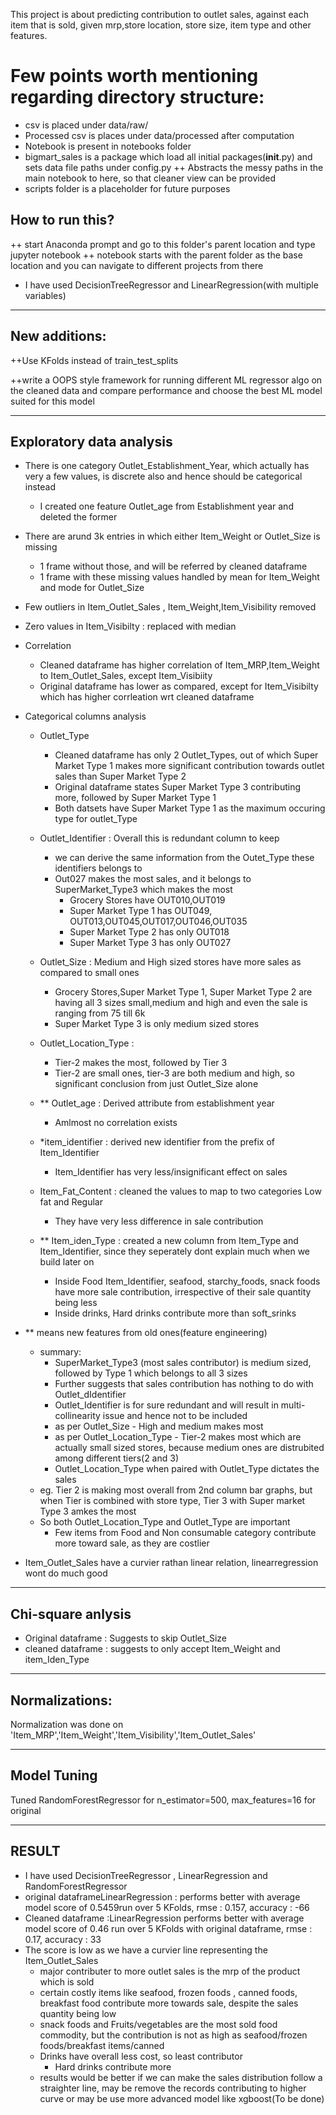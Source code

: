 This project is about predicting contribution to outlet sales, against each item that is sold, given mrp,store location, store size, item type and other features.

# Few points worth mentioning regarding directory structure:
- csv is placed under data/raw/
- Processed csv is places under data/processed after computation
- Notebook is present in notebooks folder
- bigmart_sales is a package which load all initial packages(__init__.py) and sets data file paths under config.py
  ++ Abstracts the messy paths in the main notebook to here, so that cleaner view can be provided
- scripts folder is a placeholder for future purposes
## How to run this?
  ++ start Anaconda prompt and go to this folder's parent location and type jupyter notebook
  ++ notebook starts with the parent folder as the base location and you can navigate to different projects from there


- I have used DecisionTreeRegressor and LinearRegression(with multiple variables)
	
---------------------------------------------------
New additions:
--------------------------------------------------
++Use KFolds instead of train_test_splits 

++write a OOPS style framework for running different ML regressor algo on the cleaned data and compare performance and choose the best ML model suited for this model

-------------------------------------------------- 
Exploratory data analysis
--------------------------------------------------
- There is one category Outlet_Establishment_Year, which actually has very a few values, is discrete also and hence should be categorical instead
	- I created one feature Outlet_age from Establishment year and deleted the former
- There are arund 3k entries in which either Item_Weight or Outlet_Size is missing
	- 1 frame without those, and will be referred by cleaned dataframe
	- 1 frame with these missing values handled by mean for Item_Weight and mode for Outlet_Size
- Few outliers in Item_Outlet_Sales , Item_Weight,Item_Visibility removed
- Zero values in Item_Visibilty : replaced with median

- Correlation
	- Cleaned dataframe has higher correlation of Item_MRP,Item_Weight to Item_Outlet_Sales, except Item_Visibiity
	- Original dataframe has lower as compared, except for Item_Visibilty which has higher corrleation wrt cleaned dataframe
- Categorical columns analysis
	- Outlet_Type
		- Cleaned dataframe has only 2 Outlet_Types, out of which Super Market Type 1 makes more significant contribution towards outlet sales than Super Market Type 2
		- Original dataframe states Super Market Type 3 contributing more, followed by Super Market Type 1 
		- Both datsets have Super Market Type 1 as the maximum occuring type for outlet_Type

	- Outlet_Identifier : Overall this is redundant column to keep
		- we can derive the same information from the Outet_Type these identifiers belongs to
		- Out027 makes the most sales, and it belongs to SuperMarket_Type3 which makes the most
		   - Grocery Stores have OUT010,OUT019
		   - Super Market Type 1 has OUT049, OUT013,OUT045,OUT017,OUT046,OUT035
		   - Super Market Type 2 has only OUT018
		   - Super Market Type 3 has only OUT027
	- Outlet_Size : Medium and High sized stores have more sales as compared to small ones
		- Grocery Stores,Super Market Type 1, Super Market Type 2 are having all 3 sizes small,medium and high and even the sale is ranging from 75 till 6k
		- Super Market Type 3 is only medium sized stores
	- Outlet_Location_Type : 
		- Tier-2 makes the most, followed by Tier 3
		- Tier-2 are small ones, tier-3 are both medium and high, so significant conclusion from just Outlet_Size alone
	- ** Outlet_age : Derived attribute from establishment year
		- Amlmost no correlation exists
	- *item_identifier : derived new identifier from the prefix of Item_Identifier
		- Item_Identifier has very less/insignificant effect on sales
	- Item_Fat_Content : cleaned the values to map to two categories Low fat and Regular
		- They have very less difference in sale contribution
	- ** Item_iden_Type : created a new column from Item_Type and Item_Identifier, since they seperately dont explain much when we build later on
		- Inside Food Item_Identifier, seafood, starchy_foods, snack foods have more sale contribution, irrespective of their sale quantity being less
		- Inside drinks, Hard drinks contribute more than soft_srinks
- ** means new features from old ones(feature engineering)  

   - summary:
      - SuperMarket_Type3 (most sales contributor) is medium sized, followed by Type 1 which belongs to all 3 sizes
      - Further suggests that sales contribution has nothing to do with Outlet_dIdentifier
      - Outlet_Identifier is for sure redundant and will result in multi-collinearity issue and hence not to be included
      - as per Outlet_Size -  High and medium makes most
      - as per Outlet_Location_Type - Tier-2 makes most which are actually small sized stores, because medium ones are distrubited among different tiers(2 and 3)
      - Outlet_Location_Type when paired with Outlet_Type dictates the sales
	- eg. Tier 2 is making most overall from 2nd column bar graphs, but when Tier is combined with store type, Tier 3 with Super market Type 3 amkes the most
	- So both Outlet_Location_Type and Outlet_Type are important
      - Few items from Food and Non consumable category contribute more toward sale, as they are costlier

- Item_Outlet_Sales have a curvier rathan linear relation, linearregression wont do much good

-------------------------------------------------- 
Chi-square anlysis
--------------------------------------------------

- Original dataframe : Suggests to skip Outlet_Size
- cleaned dataframe : suggests to only accept Item_Weight and item_Iden_Type

-------------------------------------------------- 
Normalizations:
--------------------------------------------------
Normalization was done on 'Item_MRP','Item_Weight','Item_Visibility','Item_Outlet_Sales'

-------------------------------------------------- 
Model Tuning
--------------------------------------------------
Tuned RandomForestRegressor for n_estimator=500, max_features=16 for original

-------------------------------------------------- 
RESULT
--------------------------------------------------
- I have used DecisionTreeRegressor , LinearRegression and RandomForestRegressor
- original dataframeLinearRegression : performs better with average model score of 0.5459run over 5 KFolds, rmse : 0.157, accuracy : -66
- Cleaned dataframe :LinearRegression performs better with average model score of 0.46 run over 5 KFolds with original dataframe, rmse : 0.17, accuracy : 33
- The score is low as we have a curvier line representing the Item_Outlet_Sales
	- major contributer to more outlet sales is the mrp of the product which is sold
	- certain costly items like seafood, frozen foods , canned foods, breakfast food contribute more towards sale, despite the sales quantity being low
	- snack foods and Fruits/vegetables are the most sold food commodity, but the contribution is not as high as seafood/frozen foods/breakfast items/canned 
	- Drinks have overall less cost, so least contributor
		- Hard drinks contribute more
	- results would be better if we can make the sales distribution follow a straighter line, may be remove the records contributing to higher curve or may be use more advanced model like xgboost(To be done)
	

